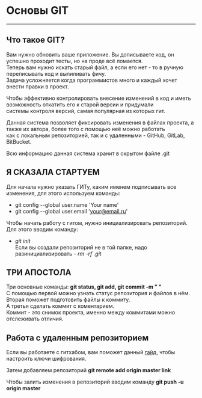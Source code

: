 # Основы GIT
---

## Что такое GIT?

Вам нужно обновить ваше приложение. Вы дописываете код, он успешно проходит тесты, но на проде всё ломается.  
Теперь вам нужно искать старый файл, а если его нет - то в ручную переписывать код и выпиливать фичу.  
Задача усложняется когда программистов много и каждый хочет внести правки в проект.  

Чтобы эффективно контролировать внесение изменений в код и иметь возможность откатить его к старой версии и придумали  
системы контроля версий, самая популярная из которых гит. 

Данная система позволяет фиксировать изменения в файлах проекта, а также их автора, более того с помощью неё можно работать  
как с локальным репозиторией, так и с удаленными - GitHub, GitLab, BitBucket.

Всю информацию данная система хранит в скрытом файле .git


## Я СКАЗАЛА СТАРТУЕМ
Для начала нужно указать ГИТу, каким именем подписывать все изменения, для этого используем команды:
- git config --global user.name 'Your name'
- git config --global user.email 'your@email.ru'

Чтобы начать работу с гитом, нужно инициализировать репозиторий. Для этого вводим команду:  
- *git init*  
Если вы создали репозиторий не в той папке, надо разинициализировать - *rm -rf .git*


## ТРИ АПОСТОЛА

Три основные команды: **git status, git add, git commit -m " "**  
С помощью первой можно узнать статус репозитория и файлов в нём.  
Вторая поможет подготовить файлы к коммиту.  
А третья сделать коммит с коментарием.  
Коммит - это снимок проекта, именно между коммитами можно отслеживать отличия.

## Работа с удаленным репозиторием

Если вы работаете с гитхабом, вам поможет данный [гайд](https://docs.github.com/ru/authentication/connecting-to-github-with-ssh), чтобы настроить ключи шифрования.

Затем добавляем репозиторий **git remote add origin master link**

Чтобы залить изменения в репозиторий вводим команду **git push -u origin master**